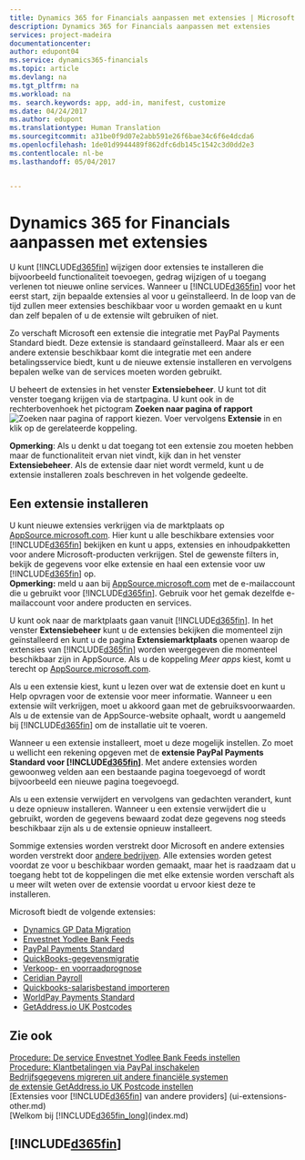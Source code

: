 ```yaml
---
title: Dynamics 365 for Financials aanpassen met extensies | Microsoft Docs
description: Dynamics 365 for Financials aanpassen met extensies
services: project-madeira
documentationcenter: 
author: edupont04
ms.service: dynamics365-financials
ms.topic: article
ms.devlang: na
ms.tgt_pltfrm: na
ms.workload: na
ms. search.keywords: app, add-in, manifest, customize
ms.date: 04/24/2017
ms.author: edupont
ms.translationtype: Human Translation
ms.sourcegitcommit: a31be0f9d07e2abb591e26f6bae34c6f6e4dcda6
ms.openlocfilehash: 1de01d9944489f862dfc6db145c1542c3d0dd2e3
ms.contentlocale: nl-be
ms.lasthandoff: 05/04/2017


---
```

# <a name="customizing-dynamics-365-for-financials-using-extensions"></a>Dynamics 365 for Financials aanpassen met extensies
U kunt [!INCLUDE[d365fin](includes/d365fin_md.md)] wijzigen door extensies te installeren die bijvoorbeeld functionaliteit toevoegen, gedrag wijzigen of u toegang verlenen tot nieuwe online services.
Wanneer u [!INCLUDE[d365fin](includes/d365fin_md.md)] voor het eerst start, zijn bepaalde extensies al voor u geïnstalleerd. In de loop van de tijd zullen meer extensies beschikbaar voor u worden gemaakt en u kunt dan zelf bepalen of u de extensie wilt gebruiken of niet.

Zo verschaft Microsoft een extensie die integratie met PayPal Payments Standard biedt. Deze extensie is standaard geïnstalleerd.
Maar als er een andere extensie beschikbaar komt die integratie met een andere betalingsservice biedt, kunt u de nieuwe extensie installeren en vervolgens bepalen welke van de services moeten worden gebruikt.  

U beheert de extensies in het venster **Extensiebeheer**. U kunt tot dit venster toegang krijgen via de startpagina. U kunt ook in de rechterbovenhoek het pictogram **Zoeken naar pagina of rapport** ![Zoeken naar pagina of rapport](media/ui-search/search_small.png "Pictogram Zoeken naar pagina of rapport") kiezen. Voer vervolgens **Extensie** in en klik op de gerelateerde koppeling.  

**Opmerking**: Als u denkt u dat toegang tot een extensie zou moeten hebben maar de functionaliteit ervan niet vindt, kijk dan in het venster **Extensiebeheer**. Als de extensie daar niet wordt vermeld, kunt u de extensie installeren zoals beschreven in het volgende gedeelte.  

## <a name="installing-an-extension"></a>Een extensie installeren
U kunt nieuwe extensies verkrijgen via de marktplaats op [AppSource.microsoft.com](https://appsource.microsoft.com/). Hier kunt u alle beschikbare extensies voor [!INCLUDE[d365fin](includes/d365fin_md.md)] bekijken en kunt u apps, extensies en inhoudpakketten voor andere Microsoft-producten verkrijgen. Stel de gewenste filters in, bekijk de gegevens voor elke extensie en haal een extensie voor uw [!INCLUDE[d365fin](includes/d365fin_md.md)] op.  
**Opmerking:** meld u aan bij [AppSource.microsoft.com](https://appsource.microsoft.com/) met de e-mailaccount die u gebruikt voor [!INCLUDE[d365fin](includes/d365fin_md.md)]. Gebruik voor het gemak dezelfde e-mailaccount voor andere producten en services.  

U kunt ook naar de marktplaats gaan vanuit [!INCLUDE[d365fin](includes/d365fin_md.md)]. In het venster **Extensiebeheer** kunt u de extensies bekijken die momenteel zijn geïnstalleerd en kunt u de pagina **Extensiemarktplaats** openen waarop de extensies van [!INCLUDE[d365fin](includes/d365fin_md.md)] worden weergegeven die momenteel beschikbaar zijn in AppSource. Als u de koppeling *Meer apps* kiest, komt u terecht op [AppSource.microsoft.com](https://appsource.microsoft.com/).  

Als u een extensie kiest, kunt u lezen over wat de extensie doet en kunt u Help opvragen voor de extensie voor meer informatie. Wanneer u een extensie wilt verkrijgen, moet u akkoord gaan met de gebruiksvoorwaarden. Als u de extensie van de AppSource-website ophaalt, wordt u aangemeld bij [!INCLUDE[d365fin](includes/d365fin_md.md)] om de installatie uit te voeren.  

Wanneer u een extensie installeert, moet u deze mogelijk instellen. Zo moet u wellicht een rekening opgeven met de **extensie PayPal Payments Standard voor [!INCLUDE[d365fin](includes/d365fin_md.md)]**.
Met andere extensies worden gewoonweg velden aan een bestaande pagina toegevoegd of wordt bijvoorbeeld een nieuwe pagina toegevoegd.   

Als u een extensie verwijdert en vervolgens van gedachten verandert, kunt u deze opnieuw installeren. Wanneer u een extensie verwijdert die u gebruikt, worden de gegevens bewaard zodat deze gegevens nog steeds beschikbaar zijn als u de extensie opnieuw installeert.  

Sommige extensies worden verstrekt door Microsoft en andere extensies worden verstrekt door [andere bedrijven](ui-extensions-other.md). Alle extensies worden getest voordat ze voor u beschikbaar worden gemaakt, maar het is raadzaam dat u toegang hebt tot de koppelingen die met elke extensie worden verschaft als u meer wilt weten over de extensie voordat u ervoor kiest deze te installeren.  

Microsoft biedt de volgende extensies:  

* [Dynamics GP Data Migration](ui-extensions-dynamicsgp-data-migration.md)  
* [Envestnet Yodlee Bank Feeds](ui-extensions-yodlee-bank-feeds.md)  
* [PayPal Payments Standard](ui-extensions-paypal-payments-standard.md)  
* [QuickBooks-gegevensmigratie](ui-extensions-quickbooks-data-migration.md)  
* [Verkoop- en voorraadprognose](ui-extensions-sales-forecast.md)  
* [Ceridian Payroll](ui-extensions-ceridian-payroll.md)  
* [Quickbooks-salarisbestand importeren](ui-extensions-quickbooks-payroll.md)  
* [WorldPay Payments Standard](ui-extensions-worldpay-payments-standard.md)
* [GetAddress.io UK Postcodes](ui-extensions-getaddressio.md)

## <a name="see-also"></a>Zie ook
[Procedure: De service Envestnet Yodlee Bank Feeds instellen](bank-how-setup-bank-statement-service.md)  
[Procedure: Klantbetalingen via PayPal inschakelen](sales-how-enable-payment-service-extensions.md)  
[Bedrijfsgegevens migreren uit andere financiële systemen](upload-data.md)  
[de extensie GetAddress.io UK Postcode instellen](uk-setup-postal-code-service.md)  
[Extensies voor [!INCLUDE[d365fin](includes/d365fin_md.md)] van andere providers] (ui-extensions-other.md)  
[Welkom bij [!INCLUDE[d365fin_long](includes/d365fin_long_md.md)](index.md)  

## [!INCLUDE[d365fin](includes/free_trial_md.md)]
